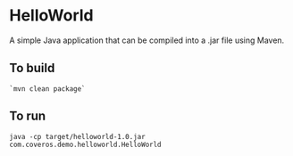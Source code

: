 HelloWorld
==========

A simple Java application that can be compiled into a .jar file using Maven.

To build
--------
    `mvn clean package`

To run
------
    java -cp target/helloworld-1.0.jar com.coveros.demo.helloworld.HelloWorld
